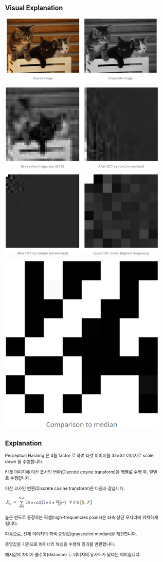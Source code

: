 
## Visual Explanation

![hashing-1](../exec_contents/hashing-1.png)

![hashing-2](../exec_contents/hashing-2.png)

![hashing-3](../exec_contents/hashing-3.png)

![hashing-4](../exec_contents/hashing-4.png)

## Explanation

Perceptual Hashing 은 4를 factor 로 하여 타겟 이미지를 32×32 이미지로 scale down 을 수행합니다.

타겟 이미지에 이산 코사인 변환(Discrete cosine transform)을 행별로 수행 후, 열별로 수행합니다.

이산 코사인 변환(Discrete cosine transform)은 다음과 같습니다.

![hashing-5](../exec_contents/hashing-5.png)

높은 빈도로 등장하는 픽셀(high-frequencies pixels)은 좌측 상단 모서리에 위치하게 됩니다.

다음으로, 전체 이미지의 회색 중앙값(grayscaled median)을 계산합니다.

중앙값을 기준으로 바이너리 해싱을 수행해 결과를 반환합니다.

해시값의 차이가 클수록(distance) 두 이미지의 유사도가 낮다는 의미입니다.